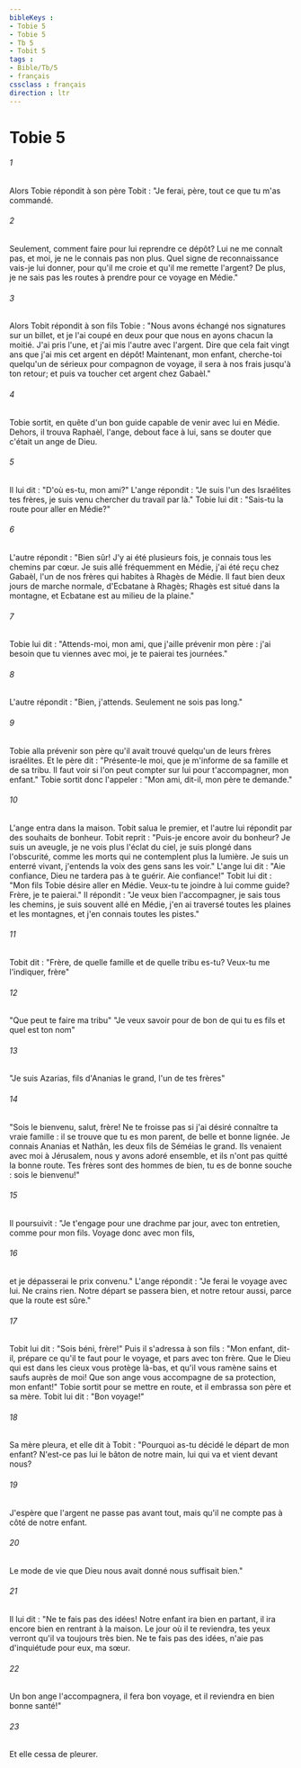 ```yaml
---
bibleKeys : 
- Tobie 5
- Tobie 5
- Tb 5
- Tobit 5
tags : 
- Bible/Tb/5
- français
cssclass : français
direction : ltr
---
```


# Tobie 5

###### 1
Alors Tobie répondit à son père Tobit : "Je ferai, père, tout ce que tu m'as commandé.
###### 2
Seulement, comment faire pour lui reprendre ce dépôt? Lui ne me connaît pas, et moi, je ne le connais pas non plus. Quel signe de reconnaissance vais-je lui donner, pour qu'il me croie et qu'il me remette l'argent? De plus, je ne sais pas les routes à prendre pour ce voyage en Médie."
###### 3
Alors Tobit répondit à son fils Tobie : "Nous avons échangé nos signatures sur un billet, et je l'ai coupé en deux pour que nous en ayons chacun la moitié. J'ai pris l'une, et j'ai mis l'autre avec l'argent. Dire que cela fait vingt ans que j'ai mis cet argent en dépôt! Maintenant, mon enfant, cherche-toi quelqu'un de sérieux pour compagnon de voyage, il sera à nos frais jusqu'à ton retour; et puis va toucher cet argent chez Gabaèl."
###### 4
Tobie sortit, en quête d'un bon guide capable de venir avec lui en Médie. Dehors, il trouva Raphaèl, l'ange, debout face à lui, sans se douter que c'était un ange de Dieu.
###### 5
Il lui dit : "D'où es-tu, mon ami?" L'ange répondit : "Je suis l'un des Israélites tes frères, je suis venu chercher du travail par là." Tobie lui dit : "Sais-tu la route pour aller en Médie?"
###### 6
L'autre répondit : "Bien sûr! J'y ai été plusieurs fois, je connais tous les chemins par cœur. Je suis allé fréquemment en Médie, j'ai été reçu chez Gabaèl, l'un de nos frères qui habites à Rhagès de Médie. Il faut bien deux jours de marche normale, d'Ecbatane à Rhagès; Rhagès est situé dans la montagne, et Ecbatane est au milieu de la plaine."
###### 7
Tobie lui dit : "Attends-moi, mon ami, que j'aille prévenir mon père : j'ai besoin que tu viennes avec moi, je te paierai tes journées."
###### 8
L'autre répondit : "Bien, j'attends. Seulement ne sois pas long."
###### 9
Tobie alla prévenir son père qu'il avait trouvé quelqu'un de leurs frères israélites. Et le père dit : "Présente-le moi, que je m'informe de sa famille et de sa tribu. Il faut voir si l'on peut compter sur lui pour t'accompagner, mon enfant." Tobie sortit donc l'appeler : "Mon ami, dit-il, mon père te demande."
###### 10
L'ange entra dans la maison. Tobit salua le premier, et l'autre lui répondit par des souhaits de bonheur. Tobit reprit : "Puis-je encore avoir du bonheur? Je suis un aveugle, je ne vois plus l'éclat du ciel, je suis plongé dans l'obscurité, comme les morts qui ne contemplent plus la lumière. Je suis un enterré vivant, j'entends la voix des gens sans les voir." L'ange lui dit : "Aie confiance, Dieu ne tardera pas à te guérir. Aie confiance!" Tobit lui dit : "Mon fils Tobie désire aller en Médie. Veux-tu te joindre à lui comme guide? Frère, je te paierai." Il répondit : "Je veux bien l'accompagner, je sais tous les chemins, je suis souvent allé en Médie, j'en ai traversé toutes les plaines et les montagnes, et j'en connais toutes les pistes."
###### 11
Tobit dit : "Frère, de quelle famille et de quelle tribu es-tu? Veux-tu me l'indiquer, frère" 
###### 12
"Que peut te faire ma tribu" "Je veux savoir pour de bon de qui tu es fils et quel est ton nom" 
###### 13
"Je suis Azarias, fils d'Ananias le grand, l'un de tes frères" 
###### 14
"Sois le bienvenu, salut, frère! Ne te froisse pas si j'ai désiré connaître ta vraie famille : il se trouve que tu es mon parent, de belle et bonne lignée. Je connais Ananias et Nathân, les deux fils de Séméias le grand. Ils venaient avec moi à Jérusalem, nous y avons adoré ensemble, et ils n'ont pas quitté la bonne route. Tes frères sont des hommes de bien, tu es de bonne souche : sois le bienvenu!"
###### 15
Il poursuivit : "Je t'engage pour une drachme par jour, avec ton entretien, comme pour mon fils. Voyage donc avec mon fils,
###### 16
et je dépasserai le prix convenu." L'ange répondit : "Je ferai le voyage avec lui. Ne crains rien. Notre départ se passera bien, et notre retour aussi, parce que la route est sûre."
###### 17
Tobit lui dit : "Sois béni, frère!" Puis il s'adressa à son fils : "Mon enfant, dit-il, prépare ce qu'il te faut pour le voyage, et pars avec ton frère. Que le Dieu qui est dans les cieux vous protège là-bas, et qu'il vous ramène sains et saufs auprès de moi! Que son ange vous accompagne de sa protection, mon enfant!" Tobie sortit pour se mettre en route, et il embrassa son père et sa mère. Tobit lui dit : "Bon voyage!"
###### 18
Sa mère pleura, et elle dit à Tobit : "Pourquoi as-tu décidé le départ de mon enfant? N'est-ce pas lui le bâton de notre main, lui qui va et vient devant nous?
###### 19
J'espère que l'argent ne passe pas avant tout, mais qu'il ne compte pas à côté de notre enfant.
###### 20
Le mode de vie que Dieu nous avait donné nous suffisait bien."
###### 21
Il lui dit : "Ne te fais pas des idées! Notre enfant ira bien en partant, il ira encore bien en rentrant à la maison. Le jour où il te reviendra, tes yeux verront qu'il va toujours très bien. Ne te fais pas des idées, n'aie pas d'inquiétude pour eux, ma sœur.
###### 22
Un bon ange l'accompagnera, il fera bon voyage, et il reviendra en bien bonne santé!"
###### 23
Et elle cessa de pleurer.
